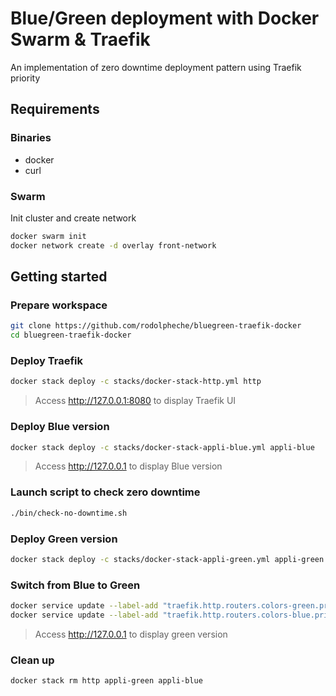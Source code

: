 # Blue/Green deployment with Docker Swarm & Traefik

An implementation of zero downtime deployment pattern using Traefik priority

## Requirements

### Binaries

- docker
- curl

### Swarm

Init cluster and create network

```bash
docker swarm init
docker network create -d overlay front-network
```

## Getting started

### Prepare workspace

```bash
git clone https://github.com/rodolpheche/bluegreen-traefik-docker
cd bluegreen-traefik-docker
```

### Deploy Traefik

```bash
docker stack deploy -c stacks/docker-stack-http.yml http
```

> Access http://127.0.0.1:8080 to display Traefik UI

### Deploy Blue version

```bash
docker stack deploy -c stacks/docker-stack-appli-blue.yml appli-blue
```

> Access http://127.0.0.1 to display Blue version

### Launch script to check zero downtime

```bash
./bin/check-no-downtime.sh
```

### Deploy Green version

```bash
docker stack deploy -c stacks/docker-stack-appli-green.yml appli-green
```

### Switch from Blue to Green

```bash
docker service update --label-add "traefik.http.routers.colors-green.priority=100" appli-green_colors
docker service update --label-add "traefik.http.routers.colors-blue.priority=0" appli-blue_colors
```

> Access http://127.0.0.1 to display green version

### Clean up

```bash
docker stack rm http appli-green appli-blue
```
